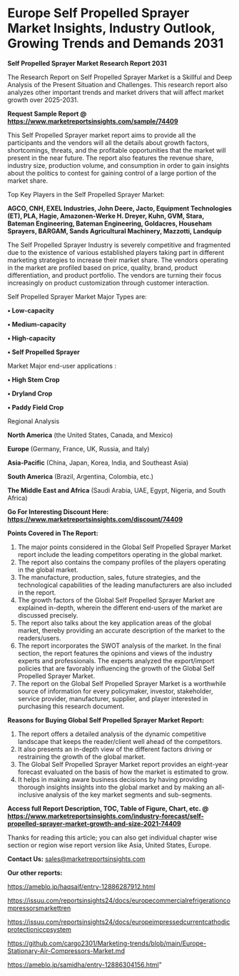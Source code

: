  # Europe Self Propelled Sprayer Market Insights, Industry Outlook, Growing Trends and Demands 2031

<strong>Self Propelled Sprayer Market Research Report 2031</strong>

The Research Report on Self Propelled Sprayer Market is a Skillful and Deep Analysis of the Present Situation and Challenges. This research report also analyzes other important trends and market drivers that will affect market growth over 2025-2031.

<strong>Request Sample Report @ <a href=https://www.marketreportsinsights.com/sample/74409>https://www.marketreportsinsights.com/sample/74409</a></strong>

This Self Propelled Sprayer market report aims to provide all the participants and the vendors will all the details about growth factors, shortcomings, threats, and the profitable opportunities that the market will present in the near future. The report also features the revenue share, industry size, production volume, and consumption in order to gain insights about the politics to contest for gaining control of a large portion of the market share.

Top Key Players in the Self Propelled Sprayer Market:

<strong>AGCO, CNH, EXEL Industries, John Deere, Jacto, Equipment Technologies (ET), PLA, Hagie, Amazonen-Werke H. Dreyer, Kuhn, GVM, Stara, Bateman Engineering, Bateman Engineering, Goldacres, Househam Sprayers, BARGAM, Sands Agricultural Machinery, Mazzotti, Landquip</strong>

The Self Propelled Sprayer Industry is severely competitive and fragmented due to the existence of various established players taking part in different marketing strategies to increase their market share. The vendors operating in the market are profiled based on price, quality, brand, product differentiation, and product portfolio. The vendors are turning their focus increasingly on product customization through customer interaction.

Self Propelled Sprayer Market Major Types are:

<strong>• Low-capacity

• Medium-capacity

• High-capacity

• Self Propelled Sprayer</strong>

Market Major end-user applications :

<strong>• High Stem Crop

• Dryland Crop

• Paddy Field Crop</strong>

Regional Analysis

</u><strong><b>North America</b></strong> (the United States, Canada, and Mexico)

<strong><b>Europe </b></strong>(Germany, France, UK, Russia, and Italy)

<strong><b>Asia-Pacific</b></strong> (China, Japan, Korea, India, and Southeast Asia)

<strong><b>South America</b></strong> (Brazil, Argentina, Colombia, etc.)

<strong><b>The Middle East and Africa</b></strong> (Saudi Arabia, UAE, Egypt, Nigeria, and South Africa)

<strong>Go For Interesting Discount Here: <a href=https://www.marketreportsinsights.com/discount/74409>https://www.marketreportsinsights.com/discount/74409</a></strong>

<strong>Points Covered in The Report:</strong>
<ol>
  <li>The major points considered in the Global Self Propelled Sprayer Market report include the leading competitors operating in the global market.</li>
  <li>The report also contains the company profiles of the players operating in the global market.</li>
  <li>The manufacture, production, sales, future strategies, and the technological capabilities of the leading manufacturers are also included in the report.</li>
  <li>The growth factors of the Global Self Propelled Sprayer Market are explained in-depth, wherein the different end-users of the market are discussed precisely.</li>
  <li>The report also talks about the key application areas of the global market, thereby providing an accurate description of the market to the readers/users.</li>
  <li>The report incorporates the SWOT analysis of the market. In the final section, the report features the opinions and views of the industry experts and professionals. The experts analyzed the export/import policies that are favorably influencing the growth of the Global Self Propelled Sprayer Market.</li>
  <li>The report on the Global Self Propelled Sprayer Market is a worthwhile source of information for every policymaker, investor, stakeholder, service provider, manufacturer, supplier, and player interested in purchasing this research document.</li>
</ol>
<strong>Reasons for Buying Global Self Propelled Sprayer Market Report:</strong>

<ol>
  <li>The report offers a detailed analysis of the dynamic competitive landscape that keeps the reader/client well ahead of the competitors.</li>
  <li>It also presents an in-depth view of the different factors driving or restraining the growth of the global market.</li>
  <li>The Global Self Propelled Sprayer Market report provides an eight-year forecast evaluated on the basis of how the market is estimated to grow.</li>
  <li>It helps in making aware business decisions by having providing thorough insights insights into the global market and by making an all-inclusive analysis of the key market segments and sub-segments.</li>
</ol>
<strong>Access full Report Description, TOC, Table of Figure, Chart, etc. @ <a href=https://www.marketreportsinsights.com/industry-forecast/self-propelled-sprayer-market-growth-and-size-2021-74409>https://www.marketreportsinsights.com/industry-forecast/self-propelled-sprayer-market-growth-and-size-2021-74409</a></strong>


Thanks for reading this article; you can also get individual chapter wise section or region wise report version like Asia, United States, Europe.

<strong>Contact Us:</strong>
sales@marketreportsinsights.com

<strong>Our other reports:</strong>

<a href=https://ameblo.jp/haqsaif/entry-12886287912.html>https://ameblo.jp/haqsaif/entry-12886287912.html</a>

<a href=https://issuu.com/reportsinsights24/docs/europecommercialrefrigerationcompressorsmarkettren>https://issuu.com/reportsinsights24/docs/europecommercialrefrigerationcompressorsmarkettren</a>

<a href=https://issuu.com/reportsinsights24/docs/europeimpressedcurrentcathodicprotectioniccpsystem>https://issuu.com/reportsinsights24/docs/europeimpressedcurrentcathodicprotectioniccpsystem</a>

<a href=https://github.com/cargo2301/Marketing-trends/blob/main/Europe-Stationary-Air-Compressors-Market.md>https://github.com/cargo2301/Marketing-trends/blob/main/Europe-Stationary-Air-Compressors-Market.md</a>

<a href=https://ameblo.jp/samidha/entry-12886304156.html>https://ameblo.jp/samidha/entry-12886304156.html</a>"
